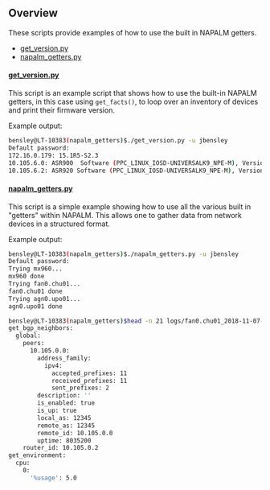 ## Overview

These scripts provide examples of how to use the built in NAPALM getters.

* [get_version.py](#get_versionpy)
* [napalm_getters.py](napalm_getterspy)


#### [get_version.py](get_version.py)

This script is an example script that shows how to use the built-in NAPALM 
getters, in this case using `get_facts()`, to loop over an inventory of 
devices and print their firmware version. 

Example output:
```bash
bensley@LT-10383(napalm_getters)$./get_version.py -u jbensley
Default password:
172.16.0.179: 15.1R5-S2.3
10.105.6.0: ASR900  Software (PPC_LINUX_IOSD-UNIVERSALK9_NPE-M), Version 15.6(2)SP3, RELEASE SOFTWARE (fc4)
10.105.6.2: ASR920 Software (PPC_LINUX_IOSD-UNIVERSALK9_NPE-M), Version 15.6(2)SP3, RELEASE SOFTWARE (fc4)
```


#### [napalm_getters.py](napalm_getters.py)
This script is a simple example showing how to use all the various built in  
"getters" within NAPALM. This allows one to gather data from network devices 
in a structured format.

Example output:
```bash
bensley@LT-10383(napalm_getters)$./napalm_getters.py -u jbensley
Default password:
Trying mx960...
mx960 done
Trying fan0.chu01...
fan0.chu01 done
Trying agn0.upo01...
agn0.upo01 done
```

```bash
bensley@LT-10383(napalm_getters)$head -n 21 logs/fan0.chu01_2018-11-07--11-36-05.yml
get_bgp_neighbors:
  global:
    peers:
      10.105.0.0:
        address_family:
          ipv4:
            accepted_prefixes: 11
            received_prefixes: 11
            sent_prefixes: 2
        description: ''
        is_enabled: true
        is_up: true
        local_as: 12345
        remote_as: 12345
        remote_id: 10.105.0.0
        uptime: 8035200
    router_id: 10.105.0.2
get_environment:
  cpu:
    0:
      '%usage': 5.0
```
